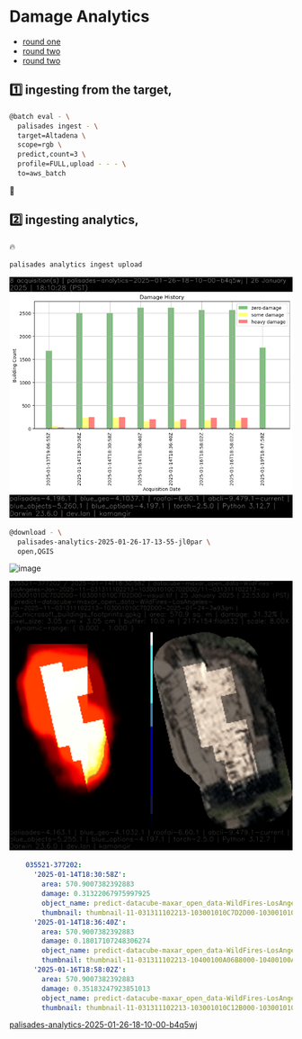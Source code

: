 # Damage Analytics

- [round one](./damage-analytics-round-one.md)
- [round two](./damage-analytics-round-two.md)
- [round two](./damage-analytics-round-three.md)

## 1️⃣ ingesting from the target,

```bash
@batch eval - \
  palisades ingest - \
  target=Altadena \
  scope=rgb \
  predict,count=3 \
  profile=FULL,upload - - - \
  to=aws_batch
```

🎰

## 2️⃣  ingesting analytics,

🔥

```bash
palisades analytics ingest upload
```

![image](https://github.com/kamangir/assets/blob/main/palisades/palisades-analytics-2025-01-26-18-10-00-b4q5wj/damage-history.png?raw=true)


```bash
@download - \
  palisades-analytics-2025-01-26-17-13-55-jl0par \
  open,QGIS
```

![image](https://github.com/kamangir/assets/blob/main/palisades/palisades-analytics-2025-01-26-17-13-55-jl0par/QGIS.png?raw=true)

![image](https://github.com/kamangir/assets/blob/main/palisades/palisades-analytics-2025-01-26-17-13-55-jl0par/thumbnail-035521-377202-palisades-analytics-2025-01-26-17-13-55-jl0par.gif?raw=true)

```yaml
    035521-377202:
      '2025-01-14T18:30:58Z':
        area: 570.9007382392883
        damage: 0.31322067975997925
        object_name: predict-datacube-maxar_open_data-WildFires-LosAngeles-Jan-2025-11-031311102213-103001010C7D2D00-2025-01-24-3w93qm
        thumbnail: thumbnail-11-031311102213-103001010C7D2D00-103001010C7D2D00-visual-prediction-000690.png
      '2025-01-14T18:36:40Z':
        area: 570.9007382392883
        damage: 0.18017107248306274
        object_name: predict-datacube-maxar_open_data-WildFires-LosAngeles-Jan-2025-11-031311102213-10400100A06B8000-2025-01-24-kj6wsu
        thumbnail: thumbnail-11-031311102213-10400100A06B8000-10400100A06B8000-visual-prediction-000690.png
      '2025-01-16T18:58:02Z':
        area: 570.9007382392883
        damage: 0.35183247923851013
        object_name: predict-datacube-maxar_open_data-WildFires-LosAngeles-Jan-2025-11-031311102213-103001010C12B000-2025-01-24-511jt9
        thumbnail: thumbnail-11-031311102213-103001010C12B000-103001010C12B000-visual-prediction-000690.png
```

[palisades-analytics-2025-01-26-18-10-00-b4q5wj](https://kamangir-public.s3.ca-central-1.amazonaws.com/palisades-analytics-2025-01-26-18-10-00-b4q5wj.tar.gz)
